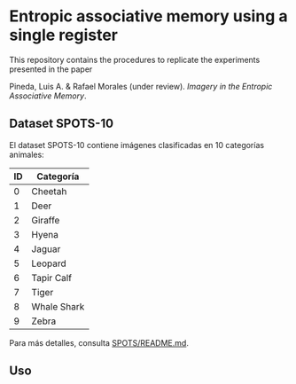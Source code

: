 # Entropic associative memory using a single register

This repository contains the procedures to replicate the experiments presented in the paper

Pineda, Luis A. & Rafael Morales (under review). _Imagery in the Entropic Associative Memory_.

## Dataset SPOTS-10

El dataset SPOTS-10 contiene imágenes clasificadas en 10 categorías animales:

| ID | Categoría      |
|----|---------------|
| 0  | Cheetah       |
| 1  | Deer          |
| 2  | Giraffe       |
| 3  | Hyena         |
| 4  | Jaguar        |
| 5  | Leopard       |
| 6  | Tapir Calf    |
| 7  | Tiger         |
| 8  | Whale Shark   |
| 9  | Zebra         |

Para más detalles, consulta [SPOTS/README.md](SPOTS/README.md).

## Uso 

